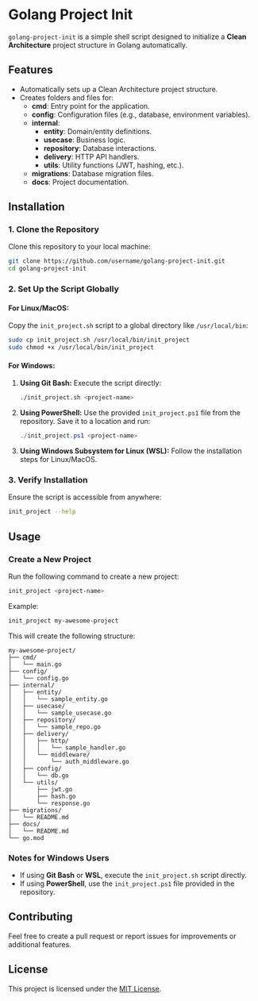 # Golang Project Init

`golang-project-init` is a simple shell script designed to initialize a **Clean Architecture** project structure in Golang automatically.

## Features

- Automatically sets up a Clean Architecture project structure.
- Creates folders and files for:
  - **cmd**: Entry point for the application.
  - **config**: Configuration files (e.g., database, environment variables).
  - **internal**:
    - **entity**: Domain/entity definitions.
    - **usecase**: Business logic.
    - **repository**: Database interactions.
    - **delivery**: HTTP API handlers.
    - **utils**: Utility functions (JWT, hashing, etc.).
  - **migrations**: Database migration files.
  - **docs**: Project documentation.

## Installation

### 1. Clone the Repository

Clone this repository to your local machine:

```bash
git clone https://github.com/username/golang-project-init.git
cd golang-project-init
```

### 2. Set Up the Script Globally

#### For Linux/MacOS:

Copy the `init_project.sh` script to a global directory like `/usr/local/bin`:

```bash
sudo cp init_project.sh /usr/local/bin/init_project
sudo chmod +x /usr/local/bin/init_project
```

#### For Windows:

1. **Using Git Bash:**
   Execute the script directly:

   ```bash
   ./init_project.sh <project-name>
   ```

2. **Using PowerShell:**
   Use the provided `init_project.ps1` file from the repository. Save it to a location and run:

   ```powershell
   ./init_project.ps1 <project-name>
   ```

3. **Using Windows Subsystem for Linux (WSL):**
   Follow the installation steps for Linux/MacOS.

### 3. Verify Installation

Ensure the script is accessible from anywhere:

```bash
init_project --help
```

## Usage

### Create a New Project

Run the following command to create a new project:

```bash
init_project <project-name>
```

Example:

```bash
init_project my-awesome-project
```

This will create the following structure:

```plaintext
my-awesome-project/
├── cmd/
│   └── main.go
├── config/
│   └── config.go
├── internal/
│   ├── entity/
│   │   └── sample_entity.go
│   ├── usecase/
│   │   └── sample_usecase.go
│   ├── repository/
│   │   └── sample_repo.go
│   ├── delivery/
│   │   ├── http/
│   │   │   └── sample_handler.go
│   │   └── middleware/
│   │       └── auth_middleware.go
│   ├── config/
│   │   └── db.go
│   └── utils/
│       ├── jwt.go
│       ├── hash.go
│       └── response.go
├── migrations/
│   └── README.md
├── docs/
│   └── README.md
└── go.mod
```

### Notes for Windows Users

- If using **Git Bash** or **WSL**, execute the `init_project.sh` script directly.
- If using **PowerShell**, use the `init_project.ps1` file provided in the repository.

## Contributing

Feel free to create a pull request or report issues for improvements or additional features.

## License

This project is licensed under the [MIT License](LICENSE).
